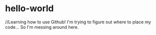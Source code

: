 # hello-world
//Learning how to use Github!
I'm trying to figure out where to place my code... So I'm messing around here.
